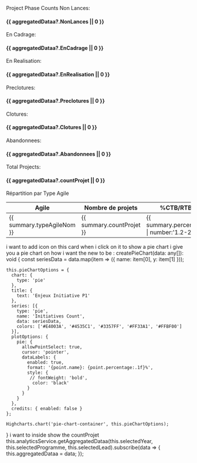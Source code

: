    <nb-card>
        <nb-card-header>Project Phase Counts</nb-card-header>
        <nb-card-body>
          <nb-list class="container">
            <nb-list-item>
              <nb-icon icon="nb-compose"></nb-icon>
              <span class="data-label py-2 col-4">Non Lances:</span>
              <h4 class="data-value py-2 col-7">{{ aggregatedDataa?.NonLances || 0 }}</h4>
            </nb-list-item>
            <nb-list-item>
              <nb-icon icon="nb-reload"></nb-icon>
              <span class="data-label py-2 col-4">En Cadrage:</span>
              <h4 class="data-value py-2 col-7">{{ aggregatedDataa?.EnCadrage || 0 }}</h4>
            </nb-list-item>
            <nb-list-item>
              <nb-icon icon="nb-bar-chart"></nb-icon>
              <span class="data-label py-2 col-4">En Realisation:</span>
              <h4 class="data-value py-2 col-7">{{ aggregatedDataa?.EnRealisation || 0 }}</h4>
            </nb-list-item>
            <nb-list-item>
              <nb-icon icon="nb-arrow-up"></nb-icon>
              <span class="data-label py-2 col-4">Preclotures:</span>
              <h4 class="data-value py-2 col-7">{{ aggregatedDataa?.Preclotures || 0 }}</h4>
            </nb-list-item>
            <nb-list-item>
              <nb-icon icon="nb-arrow-down"></nb-icon>
              <span class="data-label py-2 col-4">Clotures:</span>
              <h4 class="data-value py-2 col-7">{{ aggregatedDataa?.Clotures || 0 }}</h4>
            </nb-list-item>
            <nb-list-item>
              <nb-icon icon="nb-cloud"></nb-icon>
              <span class="data-label py-2 col-4">Abandonnees:</span>
              <h4 class="data-value py-2 col-7">{{ aggregatedDataa?.Abandonnees || 0 }}</h4>
            </nb-list-item>
            <nb-list-item>
              <nb-icon icon="nb-signal"></nb-icon>
              <span class="data-label py-2 col-4">Total Projects:</span>
              <h4 class="data-value py-2 col-7">{{ aggregatedDataa?.countProjet || 0 }}</h4>
            </nb-list-item>
          </nb-list>
        </nb-card-body>
      </nb-card>
        <nb-card>
            <nb-card-header>
              <div>
                Répartition par Type Agile
              </div>
            </nb-card-header>
            <nb-card-body>
                <table class="table w-100">
                    <thead class="bg-header fw-bold">
                  <tr>
                    <th>Agile</th>
                    <th>Nombre de projets</th>
                    <th>%CTB/RTB</th>
                  </tr>
                </thead>
                <tbody>
                  <tr *ngFor="let summary of data">
                    <td>{{ summary.typeAgileNom }}</td>
                    <td>{{ summary.countProjet }}</td>
                    <td>{{ summary.percentage | number:'1.2-2' }}%</td>
                  </tr>
                </tbody>
              </table>
            </nb-card-body>
          </nb-card>
          i want to add icon on this card when i click on it to show a pie chart i give you a pie chart on how i want the new to be :
            createPieChart(data: any[]): void {
    const seriesData = data.map(item => ({
      name: item[0], 
      y: item[1]   
    }));
  
    this.pieChartOptions = {
      chart: {
        type: 'pie'
      },
      title: {
        text: 'Enjeux Initiative P1'
      },
      series: [{
        type: 'pie',
        name: 'Initiatives Count',
        data: seriesData,
        colors: ['#E4003A', '#4535C1', '#3357FF', '#FF33A1', '#FFBF00']
      }],
      plotOptions: {
        pie: {
          allowPointSelect: true,
          cursor: 'pointer',
          dataLabels: {
            enabled: true,
            format: '{point.name}: {point.percentage:.1f}%',
            style: {
             // fontWeight: 'bold',
              color: 'black'
            }
          }
        }
      },
      credits: { enabled: false } 
    };
  
    Highcharts.chart('pie-chart-container', this.pieChartOptions);
  }
  i want to inside show the countProjet
    this.analyticsService.getAggregatedDataa(this.selectedYear, this.selectedProgramme, this.selectedLead).subscribe(data => {
      this.aggregatedDataa = data;
    });
